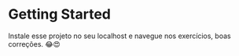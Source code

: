 # Getting Started

Instale esse projeto no seu localhost e navegue nos exercícios, boas correções. 😂😍
